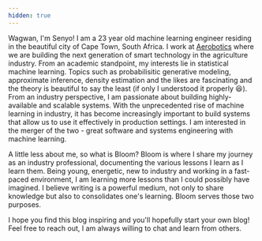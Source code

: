 ```yaml
---
hidden: true
---
```


Wagwan, I'm Senyo! I am a 23 year old machine learning engineer residing in the beautiful city of Cape Town, South Africa. I work at [Aerobotics](https://aerobotics.com) where we are building the next generation of smart technology in the agriculture industry. From an academic standpoint, my interests lie in 
statistical machine learning. Topics such as probabilisitic generative modeling, approximate inference, density estimation and the likes are fascinating and the theory is beautiful to
say the least (if only I understood it properly 😆). From an industry perspective, I am passionate about building highly-available and scalable systems. With the unprecedented rise of machine learning in industry, it has become increasingly important to build systems that allow us to use it effectively in production settings. I am interested in the merger of the two - great software and systems engineering with machine learning.

A little less about me, so what is Bloom? Bloom is where I share my journey as an industry professional, documenting the various lessons I learn as I learn them. Being young, energetic, new to industry and working in a fast-paced environment, I am learning more lessons than I could possibly have imagined. I believe writing is a powerful medium, not only to share knowledge
but also to consolidates one's learning. Bloom serves those two purposes.

I hope you find this blog inspiring and you'll hopefully start your own blog! Feel free to reach out, I am always willing to chat and learn from others.